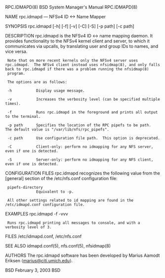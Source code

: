 RPC.IDMAPD(8)                                                                            BSD System Manager's Manual                                                                            RPC.IDMAPD(8)

NAME
     rpc.idmapd — NFSv4 ID <-> Name Mapper

SYNOPSIS
     rpc.idmapd [-h] [-f] [-v] [-C] [-S] [-p path] [-c path]

DESCRIPTION
     rpc.idmapd is the NFSv4 ID <-> name mapping daemon.  It provides functionality to the NFSv4 kernel client and server, to which it communicates via upcalls, by translating user and group IDs to names,
     and vice versa.

     Note that on more recent kernels only the NFSv4 server uses rpc.idmapd.  The NFSv4 client instead uses nfsidmap(8), and only falls back to rpc.idmapd if there was a problem running the nfsidmap(8)
     program.

     The options are as follows:

     -h           Display usage message.

     -v           Increases the verbosity level (can be specified multiple times).

     -f           Runs rpc.idmapd in the foreground and prints all output to the terminal.

     -p path      Specifies the location of the RPC pipefs to be path.  The default value is "/var/lib/nfs/rpc_pipefs".

     -c path      Use configuration file path.  This option is deprecated.

     -C           Client-only: perform no idmapping for any NFS server, even if one is detected.

     -S           Server-only: perform no idmapping for any NFS client, even if one is detected.

CONFIGURATION FILES
     rpc.idmapd recognizes the following value from the [general] section of the /etc/nfs.conf configuration file:

     pipefs-directory
                  Equivalent to -p.

     All other settings related to id mapping are found in the /etc/idmapd.conf configuration file.

EXAMPLES
     rpc.idmapd -f -vvv

     Runs rpc.idmapd printing all messages to console, and with a verbosity level of 3.

FILES
     /etc/idmapd.conf, /etc/nfs.conf

SEE ALSO
     idmapd.conf(5), nfs.conf(5), nfsidmap(8)

AUTHORS
     The rpc.idmapd software has been developed by Marius Aamodt Eriksen ⟨marius@citi.umich.edu⟩.

BSD                                                                                            February 3, 2003                                                                                           BSD
